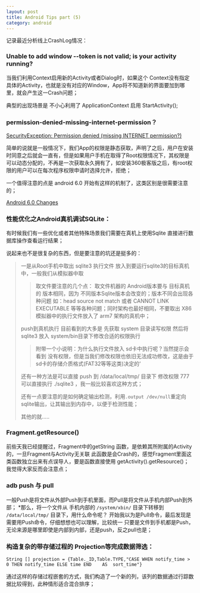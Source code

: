 ```yaml
---
layout: post
title: Android Tips part (5)
category: android
---
```


记录最近分析线上CrashLog情况：

### Unable to add window --token is not valid; is your activity running?

当我们利用Context启用新的Activity或者Dialog时，如果这个 Context没有指定具体的Activity，也就是没有对应的Window，App将不知道新的界面要加到哪里，就会产生这一Crash问题；

典型的出现场景是 不小心利用了 ApplicationContext 启用 StartActivity();

### permission-denied-missing-internet-permission？

[SecurityException: Permission denied (missing INTERNET permission?)](http://stackoverflow.com/questions/17360924/securityexception-permission-denied-missing-internet-permission)

简单的说就是一般情况下，我们App的权限是静态获取，声明了之后，用户在安装时同意之后就会一直有，但是如果用户手机在取得了Root权限情况下，其权限是可以动态分配的，不再是一次获取永久拥有了，如安装360极客版之后，有root权限的用户可以在每次程序权限申请时选择允许，拒绝；

一个值得注意的点是 android 6.0 开始有这样的机制了，这类区别是很需要注意的；


[Android 6.0 Changes](https://developer.android.com/about/versions/marshmallow/android-6.0-changes.html)

### 性能优化之Android真机调试SQLite：

有时候我们有一些优化或者其他特殊场景我们需要在真机上使用Sqlite 直接进行数据库操作查看运行结果；

说起来也不是很复杂的东西，但是要注意的坑还是挺多的：


> 一是从Root手机中取出 sqlite3 执行文件 放入到要运行sqlite3的目标真机中，一般我们从模拟器中取
> 
>  >  
>  >  取文件要注意的几个点： 取文件机器的 Android版本要与 目标真机的 版本相同，因为 不同版本Sqlite版本会改变的；版本不同会出现各种问题 如：head source not match 或者 CANNOT LINK EXECUTABLE 等等各种问题；同时架构也最好相同，不要取出 X86 模拟器中的执行文件放入了 arm7 架构的真机中；
>  >  
>  
>  push到真机执行 目前看到的大多是 先获取 system 目录读写权限 然后将 sqlite3 放入 system/bin目录下修改合适的权限执行
>  
>  > 
>  > 附带一个小说明：为什么执行文件放入 sd卡中执行呢？当然提示会看到 没有权限，但是当我们修改权限也依旧无法成功修改，这是由于sd卡的存储介质格式(FAT32等等这类)决定的‘
>  > 
>  
>  还有一种方法是可以直接 push 到 /data/local/tmp/  目录下 修改权限 777 可以直接执行 ./sqlite3  ，我一般比较喜欢这种方式；
>  
>  
>  还有一点要注意的是如何确定输出检测，利用`.output /dev/null`重定向sqlite输出，让其输出到内存中，以便于检测性能；
>  
>  其他的就.....
>  
>  


### Fragment.getResource()

前些天我已经提醒过，Fragment中的getString 函数，是依赖其所附属的Activity的，一旦Fragment与Activity无关联 此函数是会Crash的，感觉Fragment里面这类函数独立出来有点误导人，要是函数直接使用 getActivity().getResource()；我觉得大家反而会注意点；


### adb push 与 pull

一般Push是将文件从外部Push到手机里面，而Pull是将文件从手机内部Push到外部；
*那么，将一个文件从 手机内部的 `/system/xbin/` 目录下转移到 `/data/local/tmp/` 目录下，用什么命令呢？
开始我以为是Pull命令，最后发现是需要用Push命令，仔细想想也可以理解，比较统一 只要是文件到手机都是Push，无论来源是哪里即使是内部到内部，还是push，反之pull也是；

### 构造复杂的带存储过程的  Projection等完成数据筛选：

`String [] projection = {Table._ID,Table.TYPE,"CASE WHEN notify_time > 0 THEN notify_time ELSE time END    AS  sort_time"}`

通过这样的存储过程嵌套的方式，我们构造了一个新的列，该列的数据通过行踪数据比较得到，此种情形适合混合排序；
